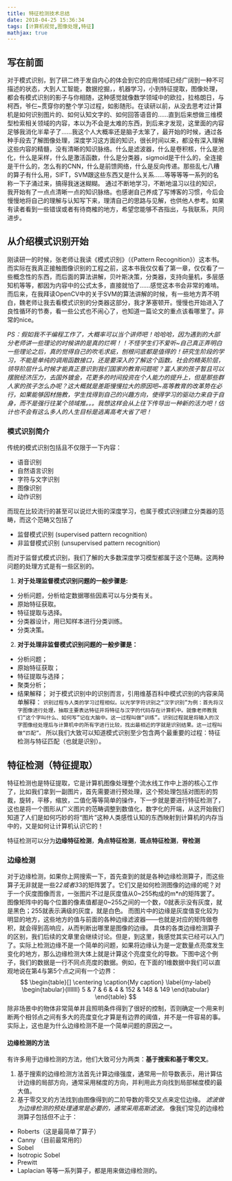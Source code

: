 ```yaml
---
title: 特征检测技术总结
date: 2018-04-25 15:36:34
tags: [计算机视觉,图像处理,特征]
mathjax: true
---
```

## 写在前面
对于模式识别，到了研二终于发自内心的体会到它的应用领域已经广阔到一种不可描述的状态，大到人工智能，数据挖掘，，机器学习，小到特征提取，图像处理，都会有模式识别的影子与你相随，这种感觉就像数学领域中的欧拉，拉格朗日，与柯西，爷仨~贯穿你的整个学习过程，如影随形。在读研以前，从没去思考过计算机是如何识别图片的、如何认知文字的、如何回答语音的……直到后来想做三维模型检索相关领域的内容，本以为不会是太难的东西，到后来才发现，这里面的内容足够我消化半辈子了……我这个人大概率还是脑子太笨了，最开始的时候，通过各种手段去了解图像处理，深度学习这方面的知识，很长时间以来，都没有深入理解这些内容的精髓，没有清晰的知识脉络。什么是滤波器，什么是卷积核，什么是池化，什么是采样，什么是激活函数，什么是分类器，sigmoid是干什么的，全连接是干什么的，怎么有的CNN，什么是前馈网络，什么是反向传递。那些乱七八糟的算子有什么用，SIFT，SVM跟这些东西又是什么关系……等等等等一系列的名称一下子涌过来，搞得我迷迷糊糊。
通过不断地学习，不断地温习以往的知识，我开始有了一点点清晰一点的知识脉络。也感谢自己养成了写博客的习惯，今后会慢慢地将自己的理解与认知写下来，理清自己的思路与见解，也供他人参考。如果有读者看到一些错误或者有待商榷的地方，希望您能够不吝指出，与我联系，共同进步。
## 从介绍模式识别开始
刚读研一的时候，张老师让我读《模式识别》（《Pattern Recognition》）这本书。而实际在我真正接触图像识别的工程之前，这本书我仅仅看了第一章，仅仅看了一些概念性的东西，而后面的算法讲解，贝叶斯决策，分类器，支持向量机，多层感知机等等，都因为内容中的公式太多，直接就怕了……感觉这本书会非常的难啃。而后来，在我拜读OpenCV中的关于SVM的算法讲解的时候，有一些地方弄不明白，魏老师让我去看模式识别的分类器这部分，我才茅塞顿开。慢慢也开始进入了良性循环的节奏，看一些公式也不闹心了，也知道一篇论文的重点该看哪里了。非常的nice。

*PS：假如我不干编程工作了，大概率可以当个讲师吧！哈哈哈，因为遇到的大部分老师讲一些理论的时候讲的是真的烂啊！！不怪学生们不爱听~自己真正弄明白一些理论之后，真的觉得自己的吹毛求疵，刨根问底都是值得的！研究生阶段的学习，不能是单纯的调用函数接口，还是要深入的了解这个函数。社会的精英阶层，领导阶层什么时候才能真正意识到我们国家的教育问题呢？富人家的孩子暂且可以摆脱经济压力，去国外镀金，花更多的时间投资在个人能力的提升上，但是那些群人家的孩子怎么办呢？这大概就是差距慢慢拉大的原因吧~高等教育的改革势在必行，如果能够因材施教，学生找得到自己的兴趣方向，使得学习的驱动力来自于自身，而不是强行往某个领域推。。。我想这样会从上往下传导出一种新的活力吧！估计也不会有这么多人的人生目标是逃离高考大省了吧！*
### 模式识别简介
传统的模式识别包括且不仅限于一下内容：
* 语音识别
* 自然语言识别
* 字符与文字识别
* 图像识别
* 动作识别

而现在比较流行的甚至可以说烂大街的深度学习，也属于模式识别建立分类器的范畴，而这个范畴又包括了
* 监督模式识别 (supervised pattern recognition) 
* 非监督模式识别 (unsupervised pattern recognition)

而对于监督式模式识别，我们了解的大多数深度学习模型都属于这个范畴。这两种问题的处理方式是有一些区别的。
1. **对于处理监督模式识别问题的一般步骤是:**
* 分析问题，分析给定数据哪些因素可以与分类有关。
* 原始特征获取。
* 特征提取与选择。
* 分类器设计，用已知样本进行分类训练。
* 分类决策。
2. **对于处理非监督模式识别问题的一般步骤是：**
* 分析问题；
* 原始特征获取；
* 特征提取与选择；
* 聚类分析；
* 结果解释；
对于模式识别中的识别而言，引用维基百科中模式识别的内容来简单解释：
``识别过程与人类的学习过程相似。以光学字符识别之“汉字识别”为例：首先将汉字图像进行处理，抽取主要表达特征并将特征与汉字的代码存在计算机中。就像老师教我们“这个字叫什么、如何写”记在大脑中。这一过程叫做“训练”。识别过程就是将输入的汉字图像经处理后与计算机中的所有字进行比较，找出最相近的字就是识别结果。这一过程叫做“匹配”。``
所以我们大致可以知道模式识别至少包含两个最重要的过程：特征检测与特征匹配（也就是识别）。
## 特征检测（特征提取）
特征检测也是特征提取，它是计算机图像处理整个流水线工作中上游的核心工作了，比如我们拿到一副图片，首先需要进行预处理，这个预处理包括对图形的剪裁，旋转，平移，缩放，二值化等等简单的操作，下一步就是要进行特征检测了，这也是将一个图形从广义图片的范畴调整到数值化，数字化的开端，从这开始我们知道了人们是如何巧妙的将“图片”这种人类感性认知的东西映射到计算机的内存当中的，又是如何让计算机认识它的！

特征检测可以分为**边缘特征检测**，**角点特征检测**，**斑点特征检测**，**脊检测**
### 边缘检测
对于边缘检测，如果你上网搜索一下，首先查到的就是各种边缘检测算子，而这些算子无非就是一些2*2或者3*3的矩阵罢了。它们又是如何检测图像的边缘的呢？对于一个灰度图像而言，一张图片不过是灰度值从0~255构成的m*n的矩阵罢了。图像矩阵中的每个位置的像素值都是0~255之间的一个数，0就表示没有灰度，就是黑色；255就表示满级的灰度，就是白色。
而图片中的边缘是灰度值变化较为明显的地方，这些地方的值与前面的各种边缘滤波器——也就是对应的矩阵做卷积，就会得到高响应，从而判断出哪里是图像的边缘。
具体的各类边缘检测算子的区别，我们后续的文章里会继续讨论。但是，到这里，我感觉其实已经可以入门了。实际上检测边缘不是一个简单的问题，如果将边缘认为是一定数量点亮度发生变化的地方，那么边缘检测大体上就是计算这个亮度变化的导数。下图中这个例子，我们的数据是一行不同点亮度的数据。例如，在下面的1维数据中我们可以直观地说在第4与第5个点之间有一个边界：
$$
\begin{table}[]
\centering
\caption{My caption}
\label{my-label}
\begin{tabular}{lllllll}
5 & 7 & 6 & 4 & 152 & 148 & 149
\end{tabular}
\end{table}
$$
除非场景中的物体非常简单并且照明条件得到了很好的控制，否则确定一个用来判断两个相邻点之间有多大的亮度变化才算是有边界的阈值，并不是一件容易的事。实际上，这也是为什么边缘检测不是一个简单问题的原因之一。
#### 边缘检测的方法
有许多用于边缘检测的方法，他们大致可分为两类：**基于搜索和基于零交叉**。
1. 基于搜索的边缘检测方法首先计算边缘强度，通常用一阶导数表示，用计算估计边缘的局部方向，通常采用梯度的方向，并利用此方向找到局部梯度模的最大值。
2. 基于零交叉的方法找到由图像得到的二阶导数的零交叉点来定位边缘。
*滤波做为边缘检测的预处理通常是必要的，通常采用高斯滤波。*
像我们常见的边缘检测算子包括但不止于：
* Roberts（这是最简单了算子）
* Canny （目前最常用的）
* Sobel
* Isotropic Sobel
* Prewitt
* Laplacian
等等一系列算子，都是用来做边缘检测的。
